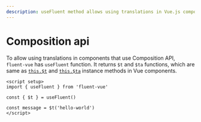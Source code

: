 ```yaml
---
description: useFluent method allows using translations in Vue.js components that use Composition API
---
```


# Composition api

To allow using translations in components that use Composition API, `fluent-vue` has `useFluent` function. It returns `$t` and `$ta` functions, which are same as [`this.$t`](/api/instance-methods#t-method) and [`this.$ta`](/api/instance-methods#ta-method) instance methods in Vue components.

```vue
<script setup>
import { useFluent } from 'fluent-vue'

const { $t } = useFluent()

const message = $t('hello-world')
</script>
```

